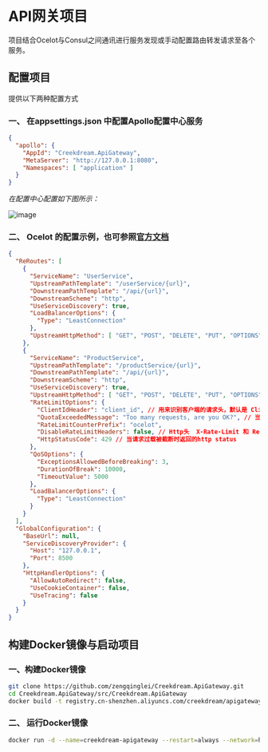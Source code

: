 # API网关项目

项目结合Ocelot与Consul之间通讯进行服务发现或手动配置路由转发请求至各个服务。

## 配置项目
提供以下两种配置方式
### 一、 在appsettings.json 中配置Apollo配置中心服务
``` json
{
  "apollo": {
    "AppId": "Creekdream.ApiGateway",
    "MetaServer": "http://127.0.0.1:8080",
    "Namespaces": [ "application" ]
  }
}
```
_在配置中心配置如下图所示：_

![image](https://user-images.githubusercontent.com/7374317/44671589-803b1600-aa58-11e8-810d-06fa56fb8fc5.png)

### 二、 Ocelot 的配置示例，也可参照[官方文档](https://ocelot.readthedocs.io/en/latest/features/configuration.html)
``` json
{
  "ReRoutes": [
    {
      "ServiceName": "UserService",
      "UpstreamPathTemplate": "/userService/{url}",
      "DownstreamPathTemplate": "/api/{url}",
      "DownstreamScheme": "http",
      "UseServiceDiscovery": true,
      "LoadBalancerOptions": {
        "Type": "LeastConnection"
      },
      "UpstreamHttpMethod": [ "GET", "POST", "DELETE", "PUT", "OPTIONS" ]
    },
    {
      "ServiceName": "ProductService",
      "UpstreamPathTemplate": "/productService/{url}",
      "DownstreamPathTemplate": "/api/{url}",
      "DownstreamScheme": "http",
      "UseServiceDiscovery": true,
      "UpstreamHttpMethod": [ "GET", "POST", "DELETE", "PUT", "OPTIONS" ],
      "RateLimitOptions": {
        "ClientIdHeader": "client_id", // 用来识别客户端的请求头，默认是 ClientId
        "QuotaExceededMessage": "Too many requests, are you OK?", // 当请求过载被截断时返回的消息
        "RateLimitCounterPrefix": "ocelot",
        "DisableRateLimitHeaders": false, // Http头  X-Rate-Limit 和 Retry-After 是否禁用
        "HttpStatusCode": 429 // 当请求过载被截断时返回的http status
      },
      "QoSOptions": {
        "ExceptionsAllowedBeforeBreaking": 3,
        "DurationOfBreak": 10000,
        "TimeoutValue": 5000
      },
      "LoadBalancerOptions": {
        "Type": "LeastConnection"
      }
    }
  ],
  "GlobalConfiguration": {
    "BaseUrl": null,
    "ServiceDiscoveryProvider": {
      "Host": "127.0.0.1",
      "Port": 8500
    },
    "HttpHandlerOptions": {
      "AllowAutoRedirect": false,
      "UseCookieContainer": false,
      "UseTracing": false
    }
  }
}
```
## 构建Docker镜像与启动项目
### 一、构建Docker镜像
``` bash
git clone https://github.com/zengqinglei/Creekdream.ApiGateway.git
cd Creekdream.ApiGateway/src/Creekdream.ApiGateway
docker build -t registry.cn-shenzhen.aliyuncs.com/creekdream/apigateway:0.1.0 .
```
### 二、 运行Docker镜像
``` bash
docker run -d --name=creekdream-apigateway --restart=always --network=host -e ENVIRONMENT=Production -e URLS=http://0.0.0.0:53211 -e MetaServer=http://192.168.0.103:8080 registry.cn-shenzhen.aliyuncs.com/creekdream/apigateway:0.1.0
```